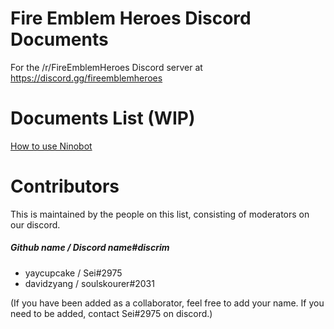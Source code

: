 # Fire Emblem Heroes Discord Documents
For the /r/FireEmblemHeroes Discord server at https://discord.gg/fireemblemheroes

# Documents List (WIP)
[How to use Ninobot](howtoninobot)

# Contributors
This is maintained by the people on this list, consisting of moderators on our discord.

##### Github name / Discord name#discrim
- yaycupcake / Sei#2975
- davidzyang / soulskourer#2031

(If you have been added as a collaborator, feel free to add your name. If you need to be added, contact Sei#2975 on discord.)
